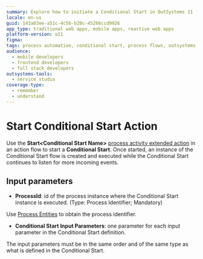 ```yaml
---
summary: Explore how to initiate a Conditional Start in OutSystems 11 (O11) using the Start Conditional Start Action with specific input parameters.
locale: en-us
guid: 143a03ee-a51c-4c5b-b28c-45266ccd9926
app_type: traditional web apps, mobile apps, reactive web apps
platform-version: o11
figma:
tags: process automation, conditional start, process flows, outsystems processes, event handling
audience:
  - mobile developers
  - frontend developers
  - full stack developers
outsystems-tools:
  - service studio
coverage-type:
  - remember
  - understand
---
```


# Start Conditional Start Action

Use the **Start&lt;Conditional Start Name&gt;** [process activity extended action](intro.md) in an action flow to start a **Conditional Start**. Once started, an instance of the Conditional Start flow is created and executed while the Conditional Start continues to listen for more incoming events.

## Input parameters

* **ProcessId**: id of the process instance where the Conditional Start instance is executed. (Type: Process Identifier; Mandatory)

Use [Process Entities](../process-entities/intro.md) to obtain the process identifier.

* **Conditional Start Input Parameters**: one parameter for each input parameter in the Conditional Start definition.

<div class="warning" markdown="1">

The input parameters must be in the same order and of the same type as what is defined in the Conditional Start.

</div>
